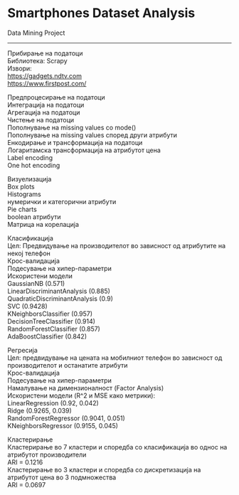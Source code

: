 # Smartphones Dataset Analysis
Data Mining Project

--------------------------------------
Прибирање на податоци <br>
  Библиотека: Scrapy<br>
  Извори: <br>
  https://gadgets.ndtv.com <br>
  https://www.firstpost.com/ <br>

Предпроцесирање на податоци <br>
  Интеграција на податоци <br>
  Агрегација на податоци <br>
  Чистење на податоци <br>
    Пополнување на missing values со mode() <br>
    Пополнување на missing values според други атрибути <br>
  Енкодирање и трансформација на податоци <br>
    Логаритамска трансформација на атрибутот цена <br>
    Label encoding <br>
    One hot encoding <br>

Визуелизација <br>
  Box plots <br>
  Histograms  <br>
  нумерички и категорични атрибути <br>
  Pie charts <br>
  boolean атрибути <br>
  Матрица на корелација <br>

Класификација <br>
  Цел: Предвидување на производителот во зависност од атрибутите на некој телефон <br>
  Крос-валидација <br>
  Подесување на хипер-параметри <br>
  Искористени модели <br>
    GaussianNB (0.571) <br>
    LinearDiscriminantAnalysis (0.885) <br>
    QuadraticDiscriminantAnalysis (0.9) <br>
    SVC (0.9428) <br>
    KNeighborsClassifier (0.957) <br>
    DecisionTreeClassifier (0.914) <br>
    RandomForestClassifier (0.857) <br>
    AdaBoostClassifier (0.842) <br>

Регресија <br>
  Цел: предвидување на цената на мобилниот телефон во зависност од производителот и останатите атрибути <br>
  Крос-валидација <br>
  Подесување на хипер-параметри <br>
  Намалување на димензионалност (Factor Analysis) <br>
  Искористени модели (R^2 и MSE како метрики): <br>
    LinearRegression (0.92, 0.042) <br>
    Ridge (0.9265, 0.039) <br>
    RandomForestRegressor (0.9041, 0.051) <br>
    KNeighborsRegressor (0.9155, 0.045) <br> 

Кластерирање <br>
  Кластерирање во 7 кластери и споредба со класификација во однос на атрибутот производители  <br>
    ARI = 0.1216 <br>
  Кластерирање во 3 кластери и споредба со дискретизација на атрибутот цена во 3 подмножества <br>
    ARI = 0.0697 <br>

